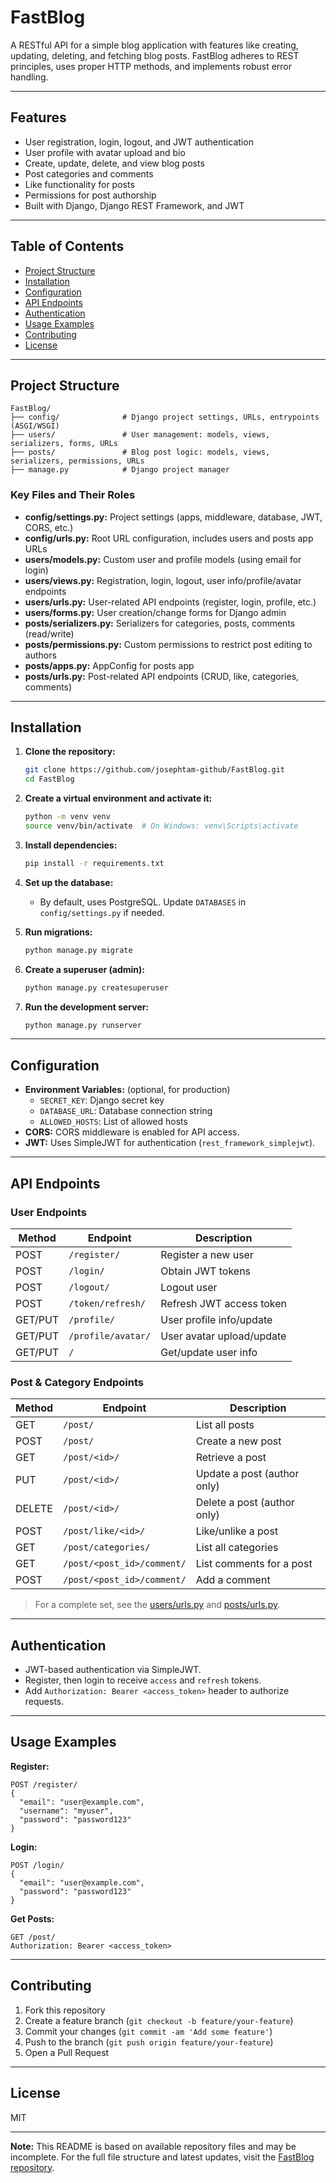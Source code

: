 # FastBlog

A RESTful API for a simple blog application with features like creating, updating, deleting, and fetching blog posts. FastBlog adheres to REST principles, uses proper HTTP methods, and implements robust error handling.

---

## Features

- User registration, login, logout, and JWT authentication  
- User profile with avatar upload and bio  
- Create, update, delete, and view blog posts  
- Post categories and comments  
- Like functionality for posts  
- Permissions for post authorship  
- Built with Django, Django REST Framework, and JWT  

---

## Table of Contents

- [Project Structure](#project-structure)
- [Installation](#installation)
- [Configuration](#configuration)
- [API Endpoints](#api-endpoints)
- [Authentication](#authentication)
- [Usage Examples](#usage-examples)
- [Contributing](#contributing)
- [License](#license)

---

## Project Structure

```
FastBlog/
├── config/              # Django project settings, URLs, entrypoints (ASGI/WSGI)
├── users/               # User management: models, views, serializers, forms, URLs
├── posts/               # Blog post logic: models, views, serializers, permissions, URLs
├── manage.py            # Django project manager
```

### Key Files and Their Roles

- **config/settings.py:** Project settings (apps, middleware, database, JWT, CORS, etc.)
- **config/urls.py:** Root URL configuration, includes users and posts app URLs
- **users/models.py:** Custom user and profile models (using email for login)
- **users/views.py:** Registration, login, logout, user info/profile/avatar endpoints
- **users/urls.py:** User-related API endpoints (register, login, profile, etc.)
- **users/forms.py:** User creation/change forms for Django admin
- **posts/serializers.py:** Serializers for categories, posts, comments (read/write)
- **posts/permissions.py:** Custom permissions to restrict post editing to authors
- **posts/apps.py:** AppConfig for posts app
- **posts/urls.py:** Post-related API endpoints (CRUD, like, categories, comments)

---

## Installation

1. **Clone the repository:**
   ```sh
   git clone https://github.com/josephtam-github/FastBlog.git
   cd FastBlog
   ```

2. **Create a virtual environment and activate it:**
   ```sh
   python -m venv venv
   source venv/bin/activate  # On Windows: venv\Scripts\activate
   ```

3. **Install dependencies:**
   ```sh
   pip install -r requirements.txt
   ```

4. **Set up the database:**
   - By default, uses PostgreSQL. Update `DATABASES` in `config/settings.py` if needed.

5. **Run migrations:**
   ```sh
   python manage.py migrate
   ```

6. **Create a superuser (admin):**
   ```sh
   python manage.py createsuperuser
   ```

7. **Run the development server:**
   ```sh
   python manage.py runserver
   ```

---

## Configuration

- **Environment Variables:** (optional, for production)
  - `SECRET_KEY`: Django secret key
  - `DATABASE_URL`: Database connection string
  - `ALLOWED_HOSTS`: List of allowed hosts
- **CORS:** CORS middleware is enabled for API access.
- **JWT:** Uses SimpleJWT for authentication (`rest_framework_simplejwt`).

---

## API Endpoints

### User Endpoints

| Method | Endpoint                    | Description                   |
|--------|-----------------------------|-------------------------------|
| POST   | `/register/`                | Register a new user           |
| POST   | `/login/`                   | Obtain JWT tokens             |
| POST   | `/logout/`                  | Logout user                   |
| POST   | `/token/refresh/`           | Refresh JWT access token      |
| GET/PUT| `/profile/`                 | User profile info/update      |
| GET/PUT| `/profile/avatar/`          | User avatar upload/update     |
| GET/PUT| `/`                         | Get/update user info          |

### Post & Category Endpoints

| Method | Endpoint                          | Description                   |
|--------|-----------------------------------|-------------------------------|
| GET    | `/post/`                          | List all posts                |
| POST   | `/post/`                          | Create a new post             |
| GET    | `/post/<id>/`                     | Retrieve a post               |
| PUT    | `/post/<id>/`                     | Update a post (author only)   |
| DELETE | `/post/<id>/`                     | Delete a post (author only)   |
| POST   | `/post/like/<id>/`                | Like/unlike a post            |
| GET    | `/post/categories/`               | List all categories           |
| GET    | `/post/<post_id>/comment/`        | List comments for a post      |
| POST   | `/post/<post_id>/comment/`        | Add a comment                 |

> For a complete set, see the [users/urls.py](https://github.com/josephtam-github/FastBlog/blob/master/users/urls.py) and [posts/urls.py](https://github.com/josephtam-github/FastBlog/blob/master/posts/urls.py).

---

## Authentication

- JWT-based authentication via SimpleJWT.
- Register, then login to receive `access` and `refresh` tokens.
- Add `Authorization: Bearer <access_token>` header to authorize requests.

---

## Usage Examples

**Register:**
```http
POST /register/
{
  "email": "user@example.com",
  "username": "myuser",
  "password": "password123"
}
```

**Login:**
```http
POST /login/
{
  "email": "user@example.com",
  "password": "password123"
}
```

**Get Posts:**
```http
GET /post/
Authorization: Bearer <access_token>
```

---

## Contributing

1. Fork this repository  
2. Create a feature branch (`git checkout -b feature/your-feature`)  
3. Commit your changes (`git commit -am 'Add some feature'`)  
4. Push to the branch (`git push origin feature/your-feature`)  
5. Open a Pull Request  

---

## License

MIT

---

**Note:** This README is based on available repository files and may be incomplete. For the full file structure and latest updates, visit the [FastBlog repository](https://github.com/josephtam-github/FastBlog).